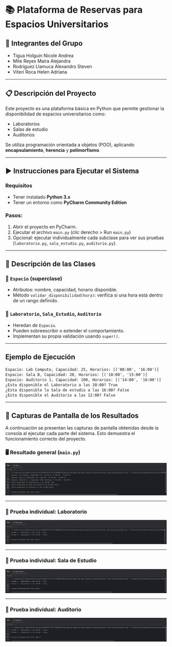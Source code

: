 # 📚 Plataforma de Reservas para Espacios Universitarios

## 👥 Integrantes del Grupo
- Tigua Holguin Nicole Andrea  
- Mite Reyes Maira Alejandra  
- Rodriguez Llamuca Alexandro Steven  
- Viteri Roca Helen Adriana

---

## 📋 Descripción del Proyecto

Este proyecto es una plataforma básica en Python que permite gestionar la disponibilidad de espacios universitarios como:

- Laboratorios
- Salas de estudio
- Auditorios

Se utiliza programación orientada a objetos (POO), aplicando **encapsulamiento**, **herencia** y **polimorfismo**.

---

## ▶️ Instrucciones para Ejecutar el Sistema

### Requisitos
- Tener instalado **Python 3.x**
- Tener un entorno como **PyCharm Community Edition**

### Pasos:
1. Abrir el proyecto en PyCharm.
2. Ejecutar el archivo `main.py` (clic derecho > Run `main.py`)
3. Opcional: ejecutar individualmente cada subclase para ver sus pruebas (`laboratorio.py`, `sala_estudio.py`, `auditorio.py`).

---

## 🧱 Descripción de las Clases

### 🔹 `Espacio` (superclase)
- Atributos: nombre, capacidad, horario disponible.
- Método `validar_disponibilidad(hora)`: verifica si una hora está dentro de un rango definido.

### 🔹 `Laboratorio`, `Sala_Estudio`, `Auditorio`
- Heredan de `Espacio`.
- Pueden sobreescribir o extender el comportamiento.
- Implementan su propia validación usando `super()`.

---

##  Ejemplo de Ejecución

```plaintext
Espacio: Lab Computo, Capacidad: 25, Horarios: [('08:00', '16:00')]
Espacio: Sala B, Capacidad: 20, Horarios: [('10:00', '15:00')]
Espacio: Auditorio 1, Capacidad: 100, Horarios: [('14:00', '16:00')]
¿Esta disponible el Laboratorio a las 10:00? True
¿Esta disponible la Sala de estudio a las 16:00? False
¿Esta disponible el Auditorio a las 12:00? False
```

---

## 📸 Capturas de Pantalla de los Resultados

A continuación se presentan las capturas de pantalla obtenidas desde la consola al ejecutar cada parte del sistema. Esto demuestra el funcionamiento correcto del proyecto.

### 🖥️ Resultado general (`main.py`)

![ Captura Main](CapturaMain.PNG)

---

### 🧪 Prueba individual: Laboratorio

![ Laboratorio](CapturaLaboratorio.PNG)

---

### 🧪 Prueba individual: Sala de Estudio

![ Sala de Estudio](CapturaSalaEstudio.PNG)

---

### 🧪 Prueba individual: Auditorio

![ Auditorio](CapturaAuditorio.PNG)
